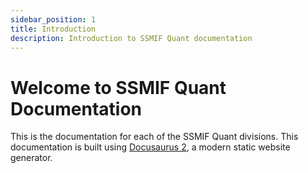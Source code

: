 ```yaml
---
sidebar_position: 1
title: Introduction
description: Introduction to SSMIF Quant documentation
---
```


# Welcome to SSMIF Quant Documentation

This is the documentation for each of the SSMIF Quant divisions. This documentation is built using [Docusaurus 2](https://docusaurus.io/), a modern static website generator.

